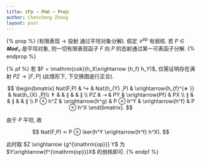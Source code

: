 ```yaml
---
title: $𝐅𝐩 → 𝐏𝐥𝐚𝐭 → 𝐏𝐫𝐨𝐣$
author: Chencheng Zhang
layout: post
---
```


{% prop %}
(有限表现 → 投射 通过平坦对象分解).
假定 $𝒞^{\mathrm{op}}$ 有弱核. 若 $P ∈ 𝐌𝐨𝐝_𝒞$ 是平坦对象, 则一切有限表现函子 $F$ 向 $P$ 的态射通过某一可表函子分解.
{% endprop %}

{% pf %}
若 $F = \mathrm{cok}(h_X\xrightarrow {h_f} h_Y)$, 仅需证明存在满射 $PZ → [F,P]$ (此情形下, 下交换图底行正合).

$$
\begin{bmatrix}
𝖭𝖺𝗍(F,P) & ↪ & 𝖭𝖺𝗍(h_{Y} ,P) & \xrightarrow{h_{f}^{∗ }} & 𝖭𝖺𝗍(h_{X} ,P)\\
↟  &  & ∥  &  & ∥ \\
PZ & ⇢ & PY & \xrightarrow{Pf} & PX \\ 
∥ &  & ∥ &  & ∥ \\
P ⊗ h^Z & \xrightarrow{h^g} & P ⊗ h^Y & \xrightarrow{h^f} & P ⊗ h^X
\end{bmatrix}.
$$

由于 $P$ 平坦, 故 

$$
𝖭𝖺𝗍(F,P) ≃ P ⊗ \ker(h^Y \xrightarrow{h^f} h^X).
$$

此时取 $Z \xrightarrow {g^{\mathrm{op}}} Y$ 为 $Y\xrightarrow{f^{\mathrm{op}}}X$ 的弱核即可.
{% endpf %}